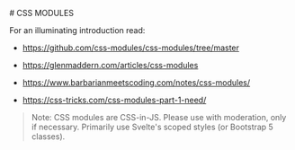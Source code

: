 # CSS MODULES 

For an illuminating introduction read:

- https://github.com/css-modules/css-modules/tree/master

- https://glenmaddern.com/articles/css-modules

- https://www.barbarianmeetscoding.com/notes/css-modules/

- https://css-tricks.com/css-modules-part-1-need/

> Note:
> CSS modules are CSS-in-JS. Please use with moderation, only if necessary.
> Primarily use Svelte's scoped styles (or Bootstrap 5 classes).
